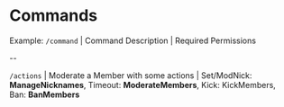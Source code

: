 # Commands
Example:
`/command` | Command Description | Required Permissions

--

`/actions` | Moderate a Member with some actions | Set/ModNick: **ManageNicknames**, Timeout: **ModerateMembers**, Kick: KickMembers, Ban: **BanMembers**